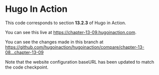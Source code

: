 Hugo In Action
===============

This code corresponds to section **13.2.3** of Hugo in Action.

You can see this live at https://chapter-13-09.hugoinaction.com.

You can see the changes made in this branch at https://github.com/hugoinaction/hugoinaction/compare/chapter-13-08...chapter-13-09

Note that the website configuration baseURL has been updated to match the code checkpoint.
